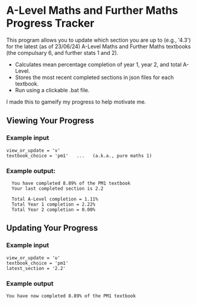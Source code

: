 # A-Level Maths and Further Maths Progress Tracker

This program allows you to update which section you are up to (e.g., '4.3') for the latest (as of 23/06/24) A-Level Maths and Further Maths textbooks (the compulsary 6, and further stats 1 and 2). 


- Calculates mean percentage completion of year 1, year 2, and total A-Level.
- Stores the most recent completed sections in json files for each textbook.
- Run using a clickable .bat file.

I made this to gameify my progress to help motivate me.


## Viewing Your Progress
### Example input
```
view_or_update = 'v'
textbook_choice = 'pm1'   ...   (a.k.a., pure maths 1)
```
### Example output:
```
  You have completed 8.89% of the PM1 textbook
  Your last completed section is 2.2

  Total A-Level completion = 1.11%
  Total Year 1 completion = 2.22%
  Total Year 2 completion = 0.00%
```

## Updating Your Progress
### Example input
```
view_or_update = 'u'
textbook_choice = 'pm1'
latest_section = '2.2'
```
### Example output
```
You have now completed 8.89% of the PM1 textbook
```
